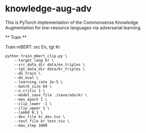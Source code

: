 # knowledge-aug-adv
This is PyTorch implementation of the Commonsense Knowledge Augmentation for low-resource languages via adversarial learning.

** Train **

Train mBERT: src En, tgt Kr

```
python train_mbert_clip.py \
    --target_lang kr \
    --src_data_dir data/en_triples \
    --tgt_data_dir data/kr_triples \
    --do_train \
    --do_eval \
    --learning_rate 2e-5 \
    --batch_size 64 \
    --n_critic 1 \
    --model_save_file ./save/adv/kr \
    --max_epoch 1 \
    --clip_lower -1 \
    --clip_upper 1 \
    --lambd 0.1 \
    --dev_file kr_dev.tsv \
    --test_file kr_test.tsv \
    --max_step 1000
```
